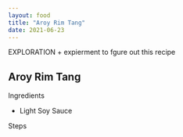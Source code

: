 ```yaml
---
layout: food
title: "Aroy Rim Tang"
date: 2021-06-23
---
```

EXPLORATION + expierment to fgure out this recipe

<h2>Aroy Rim Tang</h2>
Ingredients
<ul>
  <li>Light Soy Sauce </li>
</ul>

Steps
<ol>
</ol>



